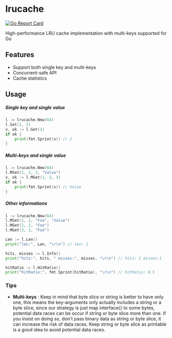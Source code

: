 # lrucache
[![Go Report Card](https://goreportcard.com/badge/github.com/ZYunH/lrucache)](https://goreportcard.com/report/github.com/ZYunH/lrucache)

High-performance LRU cache implementation with multi-keys supported for Go



## Features

- Support both single key and multi-keys
- Concurrent-safe API
- Cache statistics



## Usage

##### Single key and single value

```go
l := lrucache.New(64)
l.Set(1, 2)
v, ok := l.Get(1)
if ok {
	print(fmt.Sprint(v)) // 2
}

```

##### Multi-keys and single value

```go
l := lrucache.New(64)
l.MSet(1, 2, 3, "Value")
v, ok := l.MGet(1, 2, 3)
if ok {
	print(fmt.Sprint(v)) // Value
}
```

##### Other informations

```go
l := lrucache.New(64)
l.MSet(1, 2, "Foo", "Value")
l.MGet(1, 2, "Foo")
l.MGet(2, 2, "Foo")

Len := l.Len()
print("len:", Len, "\r\n") // len: 1

hits, misses := l.Info()
print("hits:", hits, " misses:", misses, "\r\n") // hits: 1 misses:1

hitRatio := l.HitRatio()
print("hitRatio:", fmt.Sprint(hitRatio), "\r\n") // hitRatio: 0.5
```



### Tips

- **Multi-keys** : Keep in mind that byte slice or string is better to have only one, this means the key-arguments only actually includes a string or a byte slice, since our strategy is just map interface{} to some bytes, potential data races can be occur if string or byte slice more than one. If you insist on doing so, don't pass binary data as string or byte slice, it can increase the risk of data races. Keep string or byte slice as printable is a good idea to avoid potential data races.

